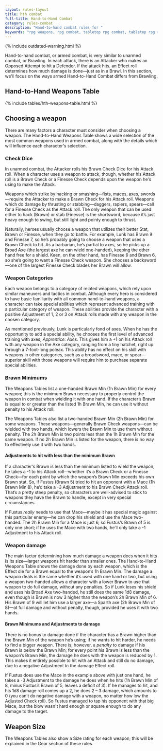 ```yaml
---
layout: rules-layout
title: hth combat
full-title: Hand-to-Hand Combat
category: rules-combat
description: "Hand-to-hand combat rules for "
keywords: "rpg weapons, rpg combat, tabletop rpg combat, tabletop rpg rules, "
---
```


{% include outdated-warning.html %}

Hand-to-hand combat, or armed combat, is very similar to unarmed combat, or Brawling. In each attack, there is an Attacker who makes an Opposed Attempt to hit a Defender. If the attack hits, an Effect roll determines how much damage is done&mdash;just as in a Brawl. In this section, we'll focus on the ways armed Hand-to-Hand Combat differs from Brawling.

## Hand-to-Hand Weapons Table
{% include tables/hth-weapons-table.html %}

## Choosing a weapon
There are many factors a character must consider when choosing a weapon. The Hand-to-Hand Weapons Table shows a wide selection of the most common weapons used in armed combat, along with the details which will influence each character's selection.

### Check Dice
In unarmed combat, the Attacker rolls his Brawn Check Dice for his Attack roll. When a character uses a weapon to attack, though, whether his Attack roll is a Brawn Check or a Finesse Check depends upon the weapon he's using to make the Attack.

Weapons which strike by hacking or smashing&mdash;fists, maces, axes, swords&mdash;require the Attacker to make a Brawn Check for his Attack roll. Weapons which do damage by thrusting or stabbing&mdash;daggers, rapiers, spears&mdash;call for a Finesse Check as the Attack roll. The only weapon that can be used either to hack (Brawn) or stab (Finesse) is the shortsword, because it’s just heavy enough to swing, but still light and pointy enough to thrust.

Naturally, heroes usually choose a weapon that utilizes their better Stat, Brawn or Finesse, when they go to battle. For example, Lunk has Brawn 9 and Finesse 7, so he’s probably going to choose a weapon that uses a Brawn Check to hit. As a barbarian, he’s partial to axes, so he picks up a Broad Axe (the largest axe he can wield one-handed), keeping the other hand free for a shield. Keen, on the other hand, has Finesse 9 and Brawn 6, so she’s going to want a Finesse Check weapon. She chooses a backsword&mdash;one of the largest Finesse Check blades her Brawn will allow.

### Weapon Categories
Each weapon belongs to a category of related weapons, which rely upon similar maneuvers and tactics in combat. Although every hero is considered to have basic familiarity with all common hand-to-hand weapons, a character can take special abilities which represent advanced training with a particular category of weapon. These abilities provide the character with a positive Adjustment of 1, 2 or 3 on Attack rolls made with any weapon in the chosen category.

As mentioned previously, Lunk is particularly fond of axes. When he has the opportunity to add a special ability, he chooses the first level of advanced training with axes, _Apprentice: Axes._ This gives him a +1 on his Attack roll with any weapon in the Axe category, ranging from a tiny hatchet, right up through a 7-foot-long poleax. This ability has no effect on his skill with weapons in other categories, such as a broadsword, mace, or spear&mdash;superior skill with those weapons will require him to purchase separate special abilities.

### Brawn Minimums
The Weapons Tables list a one-handed Brawn Min (1h Brawn Min) for every weapon; this is the minimum Brawn necessary to properly control the weapon in combat when wielding it with one hand. If the character’s Brawn is equal to or greater than the listed 1h Brawn Min, he can use it without penalty to his Attack roll.

The Weapons Tables also list a two-handed Brawn Min (2h Brawn Min) for some weapons. These weapons&mdash;generally Brawn Check weapons&mdash;can be wielded with two hands, which lowers the Brawn Min to use them without penalty. The 2h Brawn Min is two points less than the 1h Brawn Min for the same weapon. If no 2h Brawn Min is listed for the weapon, there is no way to effectively use it with two hands.

#### Adjustments to hit with less than the minimum Brawn
If a character's Brawn is less than the minimum listed to wield the weapon, he takes a -1 to his Attack roll&mdash;whether it’s a Brawn Check or a Finesse Check&mdash;for each point by which the weapon’s Brawn Min exceeds his own Brawn stat. So, if Fustus (Brawn 5) tried to hit an opponent with a Mace (1h Brawn Min 8), he’d take a -3 Adjustment to his Brawn Check Attack roll. That’s a pretty steep penalty, so characters are well-advised to stick to weapons they have the Brawn to handle, except in very special circumstances.

If Fustus _really_ needs to use that Mace&mdash;maybe it has special magic against this particular enemy&mdash;he can drop his shield and use the Mace two-handed. The 2h Brawn Min for a Mace is just 6, so Fustus’s Brawn of 5 is only one short; if he uses the Mace with two hands, he’ll only take a -1 Adjustment to his Attack roll.

### Weapon damage
The main factor determining how much damage a weapon does when it hits is its size&mdash;larger weapons hit harder than smaller ones. The Hand-to-Hand Weapons Table shows the damage done by each weapon, which is the Effect die for a Brawn equal to the weapon’s 1h Brawn Min. The damage a weapon deals is the same whether it’s used with one hand or two, but using a weapon two-handed allows a character with a lower Brawn to use that weapon to do full damage, without any penalties. So if Lunk loses his shield and uses his Broad Axe two-handed, he still does the same 1d8 damage, even though is Brawn is now 3 higher than the weapon’s 2h Brawn Min of 6. His Brawn of 9 will let him use a larger axe&mdash;a Sparth axe (2h Brawn Min of 8)&mdash;at full damage and without penalty, though, provided he uses it with two hands.

#### Brawn Minimums and Adjustments to damage
There is no bonus to damage done if the character has a Brawn higher than the Brawn Min of the weapon he’s using; if he wants to hit harder, he needs to find a bigger weapon. There is, however, a _penalty_ to damage if his Brawn is below the Brawn Min; for every point his Brawn is less than the weapon’s Brawn Min, the damage he does with the weapon is reduced by 1. This makes it entirely possible to hit with an Attack and still do no damage, due to a negative Adjustment to the damage Effect roll.

If Fustus does use the Mace in the example above with just one hand, he takes a -3 Adjustment to the damage he does when he hits (1h Brawn Min of 8, minus Fustus’s Brawn of 5, leaves a deficit of 3). If he manages to hit, and his 1d8 damage roll comes up a 2, he does 2 – 3 damage, which amounts to 0 (you can’t do negative damage with a weapon, no matter how low the Adjusted Check roll). So Fustus managed to tap his opponent with that big Mace, but the blow wasn't hard enough or square enough to do any damage to the target.

## Weapon Size
The Weapons Tables also show a Size rating for each weapon; this will be explained in the Gear section of these rules.

